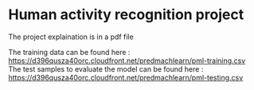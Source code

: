 # Human activity recognition project
The project explaination is in a pdf file

The training data can be found here : https://d396qusza40orc.cloudfront.net/predmachlearn/pml-training.csv
The test samples to evaluate the model can be found here :  https://d396qusza40orc.cloudfront.net/predmachlearn/pml-testing.csv
